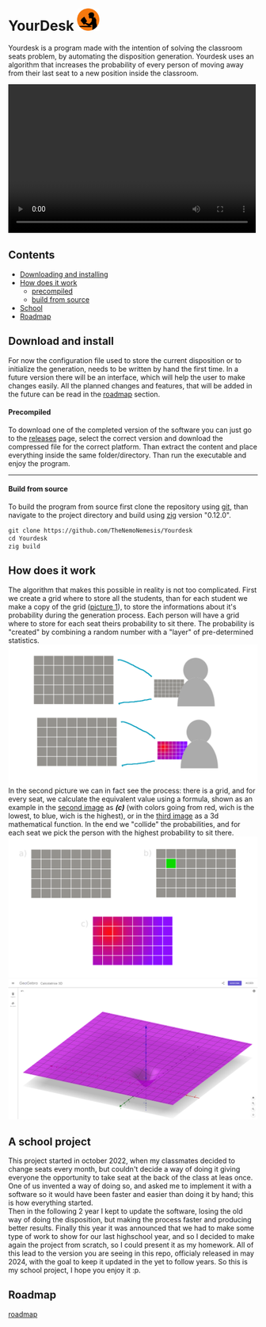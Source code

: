# YourDesk  <img src=".github/yourdesk.png" width="45" height="45" class="center">

Yourdesk is a program made with the intention of solving the classroom seats problem, by automating the disposition generation. 
Yourdesk uses an algorithm that increases the probability of every person of moving away from their last seat to a new position inside the classroom.

<video width="500" height="300" controls><source src=".github/video1.mp4" type="video/mp4"></video>


## Contents

- [Downloading and installing](#download-and-install)
- [How does it work](#how-does-it-work) 
    - [precompiled](#precompiled)
    - [build from source](#build-from-source)
- [School](#a-school-project) 
- [Roadmap](#roadmap)


## Download and install

For now the configuration file used to store the current disposition or to initialize the generation, needs to be written by hand the first time.
In a future version there will be an interface, which will help the user to make changes easily. All the planned changes and features, that will be added in the future can be read in the [roadmap](todo.md) section.

#### Precompiled

To download one of the completed version of the software you can just go to the [releases](https://github.com/TheNemoNemesis/Yourdesk/releases) page, select the correct version and download
the compressed file for the correct platform. Than extract the content and place everything inside the same folder/directory. Than run the executable and 
enjoy the program.

----------------

#### Build from source

To build the program from source first clone the repository using [git](https://git-scm.com/), than navigate to the project directory and build using [zig](https://ziglang.org/) version "0.12.0".

```
git clone https://github.com/TheNemoNemesis/Yourdesk
cd Yourdesk
zig build
```


## How does it work
The algorithm that makes this possible in reality is not too complicated. First we create a grid where to store
all the students, than for each student we make a copy of the grid ([picture 1](.github/img1.png)), to store the informations about it's probability during the generation process.
Each person will have a grid where to store for each seat theirs probability to sit there. The probability is "created" by combining a random number with
a "layer" of pre-determined statistics.
![Picture 1](.github/img1.png) 
In the second picture we can in fact see the process: there is a grid, and for every seat, we calculate the equivalent
value using a formula, shown as an example in the [second image](.github/img2.png) as ***(c)*** (with colors going from red, wich is the lowest, to blue, wich is the highest), or in the [third image](.github/img3.png) as a 3d mathematical function. In the end we "collide" the probabilities, and for each seat we pick the person with the
highest probability to sit there.
![Picture 2](.github/img2.png) 
![Picture 3](.github/img3.png) 


## A school project
This project started in october 2022, when my classmates decided to change seats every month, but couldn't decide a way of doing it giving everyone the opportunity to take seat at the back of the class at leas once.
One of us invented a way of doing so, and asked me to implement it with a software so it would have been faster and easier than doing it by hand; this is how everything started.  
Then in the following 2 year I kept to update the software, losing the old way of doing the disposition, but making the process faster and producing better results. Finally this year it was announced that we had to make some type of work to show
for our last highschool year, and so I decided to make again the project from scratch, so I could present it as my homework. All of this lead to the version you are seeing in this repo, officialy released in may 2024,
with the goal to keep it updated in the yet to follow years. So this is my school project, I hope you enjoy it :p.

## Roadmap
[roadmap](todo.md) 
